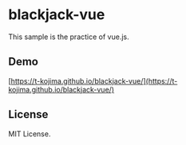 # blackjack-vue

This sample is the practice of vue.js.

## Demo

[https://t-kojima.github.io/blackjack-vue/](https://t-kojima.github.io/blackjack-vue/)

## License

MIT License.